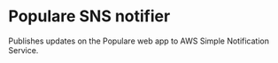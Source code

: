 # Populare SNS notifier

Publishes updates on the Populare web app to AWS Simple Notification Service.
